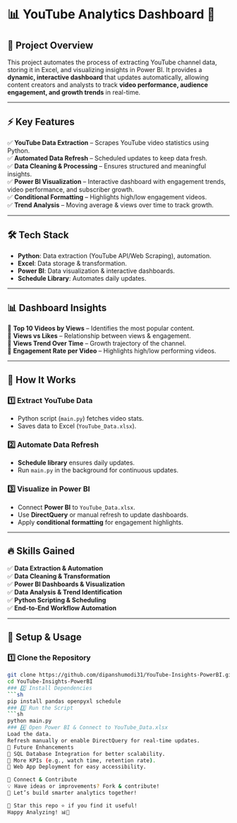 # 📊 YouTube Analytics Dashboard 🚀  

## 🎯 Project Overview  
This project automates the process of extracting YouTube channel data, storing it in Excel, and visualizing insights in Power BI. It provides a **dynamic, interactive dashboard** that updates automatically, allowing content creators and analysts to track **video performance, audience engagement, and growth trends** in real-time.  

---

## ⚡ Key Features  
✅ **YouTube Data Extraction** – Scrapes YouTube video statistics using Python.  
✅ **Automated Data Refresh** – Scheduled updates to keep data fresh.  
✅ **Data Cleaning & Processing** – Ensures structured and meaningful insights.  
✅ **Power BI Visualization** – Interactive dashboard with engagement trends, video performance, and subscriber growth.  
✅ **Conditional Formatting** – Highlights high/low engagement videos.  
✅ **Trend Analysis** – Moving average & views over time to track growth.  

---

## 🛠️ Tech Stack  
- **Python**: Data extraction (YouTube API/Web Scraping), automation.  
- **Excel**: Data storage & transformation.  
- **Power BI**: Data visualization & interactive dashboards.  
- **Schedule Library**: Automates daily updates.  

---

## 📊 Dashboard Insights  
🔹 **Top 10 Videos by Views** – Identifies the most popular content.  
🔹 **Views vs Likes** – Relationship between views & engagement.  
🔹 **Views Trend Over Time** – Growth trajectory of the channel.  
🔹 **Engagement Rate per Video** – Highlights high/low performing videos.  

---

## 🚀 How It Works  
### 1️⃣ Extract YouTube Data  
- Python script (`main.py`) fetches video stats.  
- Saves data to Excel (`YouTube_Data.xlsx`).  

### 2️⃣ Automate Data Refresh  
- **Schedule library** ensures daily updates.  
- Run `main.py` in the background for continuous updates.  

### 3️⃣ Visualize in Power BI  
- Connect **Power BI** to `YouTube_Data.xlsx`.  
- Use **DirectQuery** or manual refresh to update dashboards.  
- Apply **conditional formatting** for engagement highlights.  

---

## 🔥 Skills Gained  
✅ **Data Extraction & Automation**  
✅ **Data Cleaning & Transformation**  
✅ **Power BI Dashboards & Visualization**  
✅ **Data Analysis & Trend Identification**  
✅ **Python Scripting & Scheduling**  
✅ **End-to-End Workflow Automation**  

---

## 🚀 Setup & Usage  
### 1️⃣ Clone the Repository  
```sh
git clone https://github.com/dipanshumodi31/YouTube-Insights-PowerBI.git
cd YouTube-Insights-PowerBI
### 2️⃣ Install Dependencies
```sh
pip install pandas openpyxl schedule
### 3️⃣ Run the Script
```sh
python main.py
### 4️⃣ Open Power BI & Connect to YouTube_Data.xlsx
Load the data.
Refresh manually or enable DirectQuery for real-time updates.
🤖 Future Enhancements
🔹 SQL Database Integration for better scalability.
🔹 More KPIs (e.g., watch time, retention rate).
🔹 Web App Deployment for easy accessibility.

📩 Connect & Contribute
💡 Have ideas or improvements? Fork & contribute!
🚀 Let’s build smarter analytics together!

📌 Star this repo ⭐ if you find it useful!
Happy Analyzing! 📊🚀
